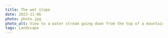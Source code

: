```yaml
---
title: The wet slope
date: 2023-11-06
photo: photo.jpg
photo_alt: View to a water stream going down from the top of a mountain to the bottom of the valley
tags: Landscape
---
```

